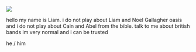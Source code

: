 
<img src="https://i.pinimg.com/originals/bd/50/f6/bd50f68d517f0e29713b2c57ec9546df.gif"/>

hello my name is Liam. i do not play about Liam and Noel Gallagher oasis and i do not play about Cain and Abel from the bible. talk to me about british bands im very normal and i can be trusted
 
he / him
 




